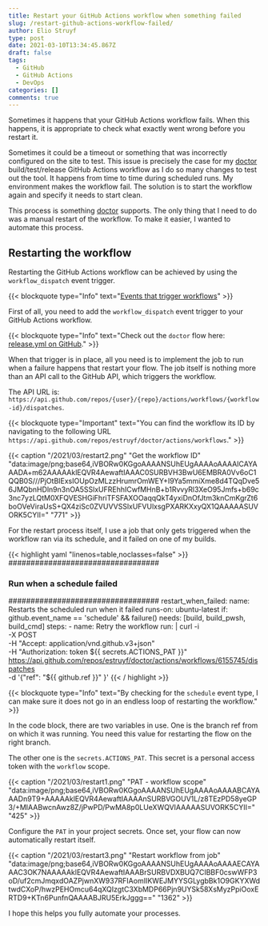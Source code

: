 ```yaml
---
title: Restart your GitHub Actions workflow when something failed
slug: /restart-github-actions-workflow-failed/
author: Elio Struyf
type: post
date: 2021-03-10T13:34:45.867Z
draft: false
tags:
  - GitHub
  - GitHub Actions
  - DevOps
categories: []
comments: true
---
```


Sometimes it happens that your GitHub Actions workflow fails. When this happens, it is appropriate to check what exactly went wrong before you restart it. 

Sometimes it could be a timeout or something that was incorrectly configured on the site to test. This issue is precisely the case for my [doctor](https://getdoctor.io) build/test/release GitHub Actions workflow as I do so many changes to test out the tool. It happens from time to time during scheduled runs. My environment makes the workflow fail. The solution is to start the workflow again and specify it needs to start clean.

This process is something [doctor](https://getdoctor.io) supports. The only thing that I need to do was a manual restart of the workflow. To make it easier, I wanted to automate this process.

## Restarting the workflow

Restarting the GitHub Actions workflow can be achieved by using the `workflow_dispatch` event trigger.

{{< blockquote type="Info" text="[Events that trigger workflows](https://docs.github.com/en/actions/reference/events-that-trigger-workflows)" >}}

First of all, you need to add the `workflow_dispatch` event trigger to your GitHub Actions workflow.

{{< blockquote type="Info" text="Check out the `doctor` flow here: [release.yml on GitHub](https://github.com/estruyf/doctor/blob/main/.github/workflows/release.yml)." >}}

When that trigger is in place, all you need is to implement the job to run when a failure happens that restart your flow. The job itself is nothing more than an API call to the GitHub API, which triggers the workflow. 

The API URL is: `https://api.github.com/repos/{user}/{repo}/actions/workflows/{workflow-id}/dispatches`.

{{< blockquote type="Important" text="You can find the workflow its ID by navigating to the following URL `https://api.github.com/repos/estruyf/doctor/actions/workflows`." >}}

{{< caption "/2021/03/restart2.png" "Get the workflow ID"  "data:image/png;base64,iVBORw0KGgoAAAANSUhEUgAAAAoAAAAICAYAAADA+m62AAAAAklEQVR4AewaftIAAAC0SURBVH3BwU6EMBRA0Vv6oC1QQB0S///PjOtBIExsIOUpOzMLzzHrumrOmWEY+I9Ya5mmiXme8d4TQqDve56JMQbnHDln9n3nOA5SSlxUFREhhICwfMHnB+b1RvvyRl3XeO95Jmfs+b69c3nc7yzLQtM0XFQVESHGiFhriTFSFAXOOaqqQkT4yxiDnOfJtm3knCmKgrZt6boOVeViraUsS+QX4ziSc0ZVUVVSSlxUFVUlxsgPXARKXxyQX1QAAAAASUVORK5CYII=" "771" >}}

For the restart process itself, I use a job that only gets triggered when the workflow ran via its schedule, and it failed on one of my builds.

{{< highlight yaml "linenos=table,noclasses=false" >}}
##################################
### Run when a schedule failed ###
##################################
restart_when_failed:
  name: Restarts the scheduled run when it failed
  runs-on: ubuntu-latest
  if: github.event_name == 'schedule' && failure()
  needs: [build, build_pwsh, build_cmd]
  steps:
    - name: Retry the workflow
      run: |
        curl -i \
        -X POST \
        -H "Accept: application/vnd.github.v3+json" \
        -H "Authorization: token ${{ secrets.ACTIONS_PAT }}" \
        https://api.github.com/repos/estruyf/doctor/actions/workflows/6155745/dispatches \
        -d '{"ref": "${{ github.ref }}" }'
{{< / highlight >}}

{{< blockquote type="Info" text="By checking for the `schedule` event type, I can make sure it does not go in an endless loop of restarting the workflow." >}}

In the code block, there are two variables in use. One is the branch ref from on which it was running. You need this value for restarting the flow on the right branch. 

The other one is the `secrets.ACTIONS_PAT`. This secret is a personal access token with the `workflow` scope.

{{< caption "/2021/03/restart1.png" "PAT - workflow scope"  "data:image/png;base64,iVBORw0KGgoAAAANSUhEUgAAAAoAAAABCAYAAADn9T9+AAAAAklEQVR4AewaftIAAAAnSURBVGOUV1L/z8TEzPD58yeGP3/+MIAABwcnAwz8Z/jPwPD/PwMA8p0LUeXWQVIAAAAASUVORK5CYII=" "425" >}}

Configure the `PAT` in your project secrets. Once set, your flow can now automatically restart itself.

{{< caption "/2021/03/restart3.png" "Restart workflow from job"  "data:image/png;base64,iVBORw0KGgoAAAANSUhEUgAAAAoAAAAECAYAAAC3OK7NAAAAAklEQVR4AewaftIAAABrSURBVDXBUQ7CIBBF0cswWFP3oD/uf2cmJmqxdOAZPjwnXW937RFIAomIIKWEJMYYSGLygbBk1O9GKYXWdtwdCXoP/hwzPEHOmcu64qXQIzgtC3XbMDP66Pjn9UYSk58XsMyzPpiOoxERTD9+KTn6PunfnQAAAABJRU5ErkJggg==" "1362" >}}

I hope this helps you fully automate your processes.